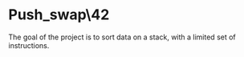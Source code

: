 # Push_swap\42
The goal of the project is to sort data on a stack, with a limited set of instructions.
